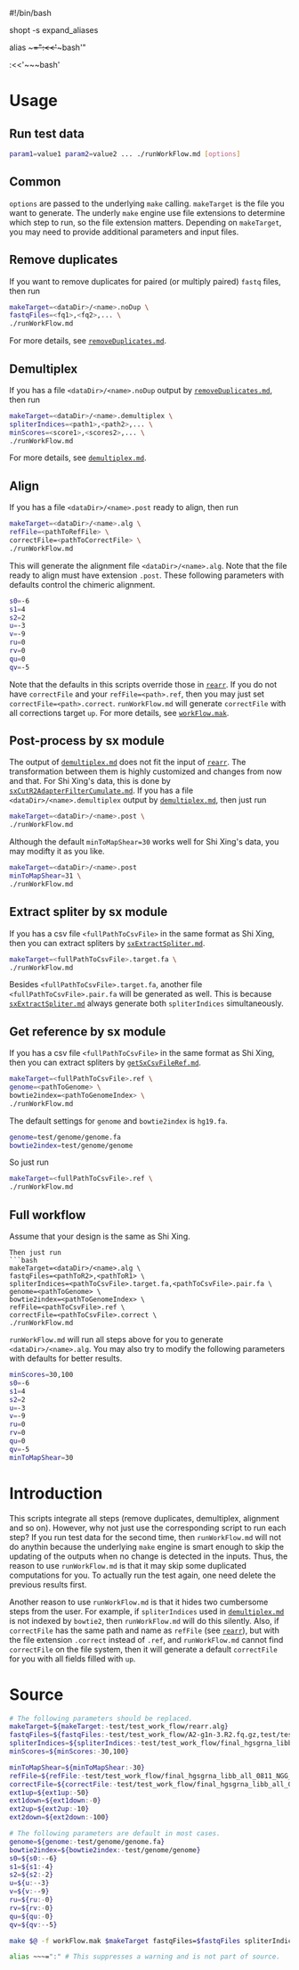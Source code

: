 #!/bin/bash

shopt -s expand_aliases

alias ~~~=":<<'~~~bash'"

:<<'~~~bash'

# Usage
## Run test data
```bash
param1=value1 param2=value2 ... ./runWorkFlow.md [options]
```
## Common
`options` are passed to the underlying `make` calling. `makeTarget` is the file you want to generate. The underly `make` engine use file extensions to determine which step to run, so the file extension matters. Depending on `makeTarget`, you may need to provide additional parameters and input files.

## Remove duplicates
If you want to remove duplicates for paired (or multiply paired) `fastq` files, then run
```bash
makeTarget=<dataDir>/<name>.noDup \
fastqFiles=<fq1>,<fq2>,... \
./runWorkFlow.md
```
For more details, see [`removeDuplicates.md`][`removeDuplicates.md`].

## Demultiplex
If you has a file `<dataDir>/<name>.noDup` output by [`removeDuplicates.md`][`removeDuplicates.md`], then run
```bash
makeTarget=<dataDir>/<name>.demultiplex \
spliterIndices=<path1>,<path2>,... \
minScores=<score1>,<scores2>,... \
./runWorkFlow.md
```
For more details, see [`demultiplex.md`][`demultiplex.md`].

## Align
If you has a file `<dataDir>/<name>.post` ready to align, then run
```bash
makeTarget=<dataDir>/<name>.alg \
refFile=<pathToRefFile> \
correctFile=<pathToCorrectFile> \
./runWorkFlow.md
```
This will generate the alignment file `<dataDir>/<name>.alg`. Note that the file ready to align must have extension `.post`. These following parameters with defaults control the chimeric alignment.
```bash
s0=-6
s1=4
s2=2
u=-3
v=-9
ru=0
rv=0
qu=0
qv=-5
```
Note that the defaults in this scripts override those in [`rearr`][`rearr`]. If you do not have `correctFile` and your `refFile=<path>.ref`, then you may just set `correctFile=<path>.correct`. `runWorkFlow.md` will generate `correctFile` with all corrections target `up`. For more details, see [`workFlow.mak`][`workFlow.mak`].

## Post-process by sx module
The output of [`demultiplex.md`][`demultiplex.md`] does not fit the input of [`rearr`][`rearr`]. The transformation between them is highly customized and changes from now and that. For Shi Xing's data, this is done by [`sxCutR2AdapterFilterCumulate.md`][`sxCutR2AdapterFilterCumulate.md`]. If you has a file `<dataDir>/<name>.demultiplex` output by [`demultiplex.md`][`demultiplex.md`], then just run
```bash
makeTarget=<dataDir>/<name>.post \
./runWorkFlow.md
```
Although the default `minToMapShear=30` works well for Shi Xing's data, you may modifty it as you like.
```bash
makeTarget=<dataDir>/<name>.post
minToMapShear=31 \
./runWorkFlow.md
```

## Extract spliter by sx module
If you has a csv file `<fullPathToCsvFile>` in the same format as Shi Xing, then you can extract spliters by [`sxExtractSpliter.md`][`sxExtractSpliter.md`].
```bash
makeTarget=<fullPathToCsvFile>.target.fa \
./runWorkFlow.md
```
Besides `<fullPathToCsvFile>.target.fa`, another file `<fullPathToCsvFile>.pair.fa` will be generated as well. This is because [`sxExtractSpliter.md`][`sxExtractSpliter.md`] always generate both `spliterIndices` simultaneously.

## Get reference by sx module
If you has a csv file `<fullPathToCsvFile>` in the same format as Shi Xing, then you can extract spliters by [`getSxCsvFileRef.md`][`getSxCsvFileRef.md`].
```bash
makeTarget=<fullPathToCsvFile>.ref \
genome=<pathToGenome> \
bowtie2index=<pathToGenomeIndex> \
./runWorkFlow.md
```
The default settings for `genome` and `bowtie2index` is `hg19.fa`.
```bash
genome=test/genome/genome.fa
bowtie2index=test/genome/genome
```
So just run
```bash
makeTarget=<fullPathToCsvFile>.ref \
./runWorkFlow.md
```

## Full workflow
Assume that your design is the same as Shi Xing.
```
Then just run
```bash
makeTarget=<dataDir>/<name>.alg \
fastqFiles=<pathToR2>,<pathToR1> \
spliterIndices=<pathToCsvFile>.target.fa,<pathToCsvFile>.pair.fa \
genome=<pathToGenome> \
bowtie2index=<pathToGenomeIndex> \
refFile=<pathToCsvFile>.ref \
correctFile=<pathToCsvFile>.correct \
./runWorkFlow.md
```
`runWorkFlow.md` will run all steps above for you to generate `<dataDir>/<name>.alg`. You may also try to modify the following parameters with defaults for better results.
```bash
minScores=30,100
s0=-6
s1=4
s2=2
u=-3
v=-9
ru=0
rv=0
qu=0
qv=-5
minToMapShear=30
```

# Introduction
This scripts integrate all steps (remove duplicates, demultiplex, alignment and so on). However, why not just use the corresponding script to run each step? If you run test data for the second time, then `runWorkFlow.md` will not do anythin because the underlying `make` engine is smart enough to skip the updating of the outputs when no change is detected in the inputs. Thus, the reason to use `runWorkFlow.md` is that it may skip some duplicated computations for you. To actually run the test again, one need delete the previous results first.

Another reason to use `runWorkFlow.md` is that it hides two cumbersome steps from the user. For example, if `spliterIndices` used in [`demultiplex.md`][`demultiplex.md`] is not indexed by `bowtie2`, then `runWorkFlow.md` will do this silently. Also, if `correctFile` has the same path and name as `refFile` (see [`rearr`][`rearr`]), but with the file extension `.correct` instead of `.ref`, and `runWorkFlow.md` cannot find `correctFile` on the file system, then it will generate a default `correctFile` for you with all fields filled with `up`.

[`rearr`]: /sx_lcy/core/rearr/
[`removeDuplicates.md`]: /sx_lcy/core/remove-duplicates/
[`demultiplex.md`]: /sx_lcy/core/demultiplex/
[`workFlow.mak`]: /sx_lcy/other/run-work-flow/work-flow/
[`sxCutR2AdapterFilterCumulate.md`]: /sx_lcy/sx/sx-cut-r2-adapter-filter-cumulate/
[`sxExtractSpliter.md`]: /sx_lcy/sx/sx-extract-spliter/
[`getSxCsvFileRef.md`]: /sx_lcy/sx/get-sx-csvfile-ref/
[`loginWorker.md`]: /sx_lcy/other/login-worker/

# Source
~~~bash
# The following parameters should be replaced.
makeTarget=${makeTarget:-test/test_work_flow/rearr.alg}
fastqFiles=${fastqFiles:-test/test_work_flow/A2-g1n-3.R2.fq.gz,test/test_work_flow/A2-g1n-3.fq.gz}
spliterIndices=${spliterIndices:-test/test_work_flow/final_hgsgrna_libb_all_0811_NGG_scaffold_nor_G1.csv.target.fa,test/test_work_flow/final_hgsgrna_libb_all_0811_NGG_scaffold_nor_G1.csv.pair.fa}
minScores=${minScores:-30,100}

minToMapShear=${minToMapShear:-30}
refFile=${refFile:-test/test_work_flow/final_hgsgrna_libb_all_0811_NGG_scaffold_nor_G1.csv.ref}
correctFile=${correctFile:-test/test_work_flow/final_hgsgrna_libb_all_0811_NGG_scaffold_nor_G1.csv.correct}
ext1up=${ext1up:-50}
ext1down=${ext1down:-0}
ext2up=${ext2up:-10}
ext2down=${ext2down:-100}

# The following parameters are default in most cases.
genome=${genome:-test/genome/genome.fa}
bowtie2index=${bowtie2index:-test/genome/genome}
s0=${s0:--6}
s1=${s1:-4}
s2=${s2:-2}
u=${u:--3}
v=${v:--9}
ru=${ru:-0}
rv=${rv:-0}
qu=${qu:-0}
qv=${qv:--5}

make $@ -f workFlow.mak $makeTarget fastqFiles=$fastqFiles spliterIndices=$spliterIndices minScores=$minScores genome=$genome bowtie2index=$bowtie2index refFile=$refFile correctFile=$correctFile s0=$s0 s1=$s1 s2=$s2 u=$u v=$v ru=$ru rv=$rv qu=$qu qv=$qv minToMapShear=$minToMapShear
~~~

~~~bash
alias ~~~=":" # This suppresses a warning and is not part of source.
~~~
